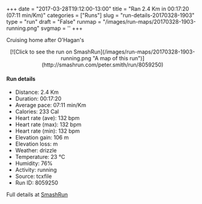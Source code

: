 +++
date = "2017-03-28T19:12:00-13:00"
title = "Ran 2.4 Km in 00:17:20 (07:11 min/Km)"
categories = ["Runs"]
slug = "run-details-20170328-1903"
type = "run"
draft = "False"
runmap = "/images/run-maps/20170328-1903-running.png"
svgmap = '<polyline points="58 0, 59 0, 59 1, 58 1, 58 2, 57 3, 57 5, 56 6, 56 6, 55 7, 54 9, 54 11, 54 12, 53 18, 53 19, 53 21, 52 21, 52 22, 52 23, 53 23, 56 24, 57 25, 57 25, 58 27, 57 30, 56 31, 56 32, 55 33, 55 34, 55 35, 55 36, 53 38, 54 39, 54 39, 53 41, 49 43, 50 44, 50 44, 49 46, 50 47, 50 49, 49 49, 48 51, 45 51, 45 53, 43 55, 43 56, 42 57, 42 59, 42 62, 44 66, 43 68, 45 70, 45 71, 46 74, 47 79, 49 80, 52 80, 54 80, 56 81, 55 84, 54 85, 54 87, 52 91, 52 92, 51 95, 47 100">'
+++

Cruising home after O'Hagan's 

<!--more-->

<center>
[![Click to see the run on SmashRun](/images/run-maps/20170328-1903-running.png "A map of this run")](http://smashrun.com/peter.smith/run/8059250)
</center>

#### Run details

* Distance: 2.4 Km
* Duration: 00:17:20
* Average pace: 07:11 min/Km
* Calories: 233 Cal
* Heart rate (ave): 132 bpm
* Heart rate (max): 132 bpm
* Heart rate (min): 132 bpm
* Elevation gain: 106 m
* Elevation loss:  m
* Weather: drizzle
* Temperature: 23 &deg;C
* Humidity: 76%
* Activity: running
* Source: tcxfile
* Run ID: 8059250

Full details at [SmashRun](http://smashrun.com/peter.smith/run/8059250)